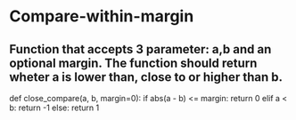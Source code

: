 # Compare-within-margin

## Function that accepts 3 parameter: a,b and an optional margin. The function should return wheter a is lower than, close to or higher than b.

def close_compare(a, b, margin=0):
    if abs(a - b) <= margin: return 0
    elif a < b: return -1
    else: return 1
